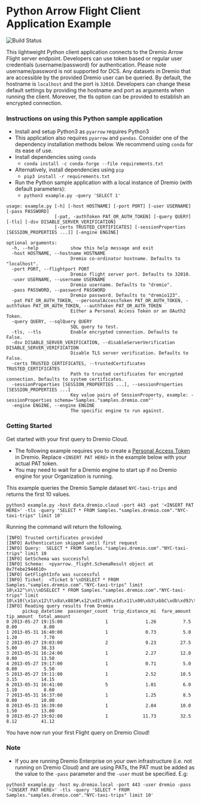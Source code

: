 # Python Arrow Flight Client Application Example
![Build Status](https://github.com/dremio-hub/arrow-flight-client-examples/workflows/python-build/badge.svg)

This lightweight Python client application connects to the Dremio Arrow Flight server endpoint. Developers can use token based or regular user credentials (username/password) for authentication. Please note username/password is not supported for DCS. Any datasets in Dremio that are accessible by the provided Dremio user can be queried. By default, the hostname is `localhost` and the port is `32010`. Developers can change these default settings by providing the hostname and port as arguments when running the client.
Moreover, the tls option can be provided to establish an encrypted connection.

### Instructions on using this Python sample application
- Install and setup Python3 as `pyarrow` requires Python3
- This application also requires `pyarrow` and `pandas`. Consider one of the dependency installation methods below. We recommend using `conda` for its ease of use.
- Install dependencies using `conda`
  - `conda install -c conda-forge --file requirements.txt`
- Alternatively, install dependencies using `pip` 
  - `pip3 install -r requirements.txt`
- Run the Python sample application with a local instance of Dremio (with default parameters):
  - `python3 example.py -query 'SELECT 1'`

```
usage: example.py [-h] [-host HOSTNAME] [-port PORT] [-user USERNAME] [-pass PASSWORD]
                  [-pat, -authToken PAT_OR_AUTH_TOKEN] [-query QUERY] [-tls] [-dsv DISABLE_SERVER_VERIFICATION]
                  [-certs TRUSTED_CERTIFICATES] [-sessionProperties [SESSION_PROPERTIES ...]] [-engine ENGINE]

optional arguments:
  -h, --help            show this help message and exit
  -host HOSTNAME, --hostname HOSTNAME
                        Dremio co-ordinator hostname. Defaults to "localhost".
  -port PORT, --flightport PORT
                        Dremio flight server port. Defaults to 32010.
  -user USERNAME, --username USERNAME
                        Dremio username. Defaults to "dremio".
  -pass PASSWORD, --password PASSWORD
                        Dremio password. Defaults to "dremio123".
  -pat PAT_OR_AUTH_TOKEN, --personalAccessToken PAT_OR_AUTH_TOKEN, -authToken PAT_OR_AUTH_TOKEN, --authToken PAT_OR_AUTH_TOKEN
                        Either a Personal Access Token or an OAuth2 Token.
  -query QUERY, --sqlQuery QUERY
                        SQL query to test.
  -tls, --tls           Enable encrypted connection. Defaults to False.
  -dsv DISABLE_SERVER_VERIFICATION, --disableServerVerification DISABLE_SERVER_VERIFICATION
                        Disable TLS server verification. Defaults to False.
  -certs TRUSTED_CERTIFICATES, --trustedCertificates TRUSTED_CERTIFICATES
                        Path to trusted certificates for encrypted connection. Defaults to system certificates.
  -sessionProperties [SESSION_PROPERTIES ...], --sessionProperties [SESSION_PROPERTIES ...]
                        Key value pairs of SessionProperty, example: -sessionProperties schema='Samples."samples.dremio.com"'
  -engine ENGINE, --engine ENGINE
                        The specific engine to run against.
```

### Getting Started

Get started with your first query to Dremio Cloud.

* The following example requires you to create a [Personal Access Token](https://docs.dremio.com/software/security/personal-access-tokens/) in Dremio. Replace ```<INSERT PAT HERE>``` in the example below with your actual PAT token.
* You may need to wait for a Dremio engine to start up if no Dremio engine for your Organization is running.

This example queries the Dremio Sample dataset ```NYC-taxi-trips``` and returns the first 10 values.

```python3 example.py -host data.dremio.cloud -port 443 -pat '<INSERT PAT HERE>' -tls -query 'SELECT * FROM Samples."samples.dremio.com"."NYC-taxi-trips" limit 10'```

Running the command will return the following.

``` [INFO] Enabling TLS connection
[INFO] Trusted certificates provided
[INFO] Authentication skipped until first request
[INFO] Query:  SELECT * FROM Samples."samples.dremio.com"."NYC-taxi-trips" limit 10
[INFO] GetSchema was successful
[INFO] Schema:  <pyarrow._flight.SchemaResult object at 0x7febe2944610>
[INFO] GetFlightInfo was successful
[INFO] Ticket:  <Ticket b'\nDSELECT * FROM Samples."samples.dremio.com"."NYC-taxi-trips" limit 10\x12^\n\\\nDSELECT * FROM Samples."samples.dremio.com"."NYC-taxi-trips" limit 10\x10(\x1a\x12\t\x8a\x883#\x12\xd1\xd9\x1d\x11\x00\xb3\xbbC\xdb\xd9J\t'>
[INFO] Reading query results from Dremio
      pickup_datetime  passenger_count  trip_distance_mi  fare_amount  tip_amount  total_amount
0 2013-05-27 19:15:00                1              1.26          7.5        0.00          8.00
1 2013-05-31 16:40:00                1              0.73          5.0        1.20          7.70
2 2013-05-27 19:03:00                2              9.23         27.5        5.00         38.33
3 2013-05-31 16:24:00                1              2.27         12.0        0.00         13.50
4 2013-05-27 19:17:00                1              0.71          5.0        0.00          5.50
5 2013-05-27 19:11:00                1              2.52         10.5        3.15         14.15
6 2013-05-31 16:41:00                5              1.01          6.0        1.10          8.60
7 2013-05-31 16:37:00                1              1.25          8.5        0.00         10.00
8 2013-05-31 16:39:00                1              2.04         10.0        1.50         13.00
9 2013-05-27 19:02:00                1             11.73         32.5        8.12         41.12
```

You have now run your first Flight query on Dremio Cloud!

### Note 
* If you are running Dremio Enterprise on your own infrastructure (i.e. not running on Dremio Cloud) and are using PATs, the PAT must be added as the value to the `-pass` parameter and the `-user` must be specified.
E.g:

```python3 example.py -host my.dremio.local -port 443 -user dremio -pass '<INSERT PAT HERE>' -tls -query 'SELECT * FROM Samples."samples.dremio.com"."NYC-taxi-trips" limit 10'```
